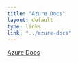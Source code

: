 ```yaml
---
title: "Azure Docs"
layout: default
type: links
link: "../azure-docs"
---
```


[Azure Docs](azure-docs)